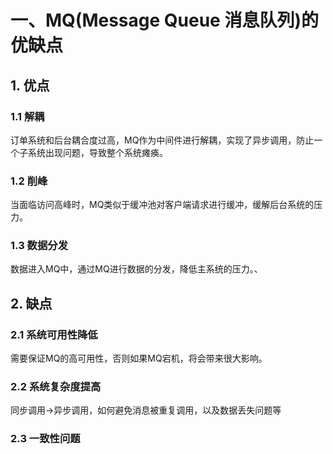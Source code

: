 # 一、MQ(Message Queue 消息队列)的优缺点

## 1. 优点

### 1.1 解耦

订单系统和后台耦合度过高，MQ作为中间件进行解耦，实现了异步调用，防止一个子系统出现问题，导致整个系统瘫痪。

### 1.2 削峰

当面临访问高峰时，MQ类似于缓冲池对客户端请求进行缓冲，缓解后台系统的压力。

### 1.3 数据分发

数据进入MQ中，通过MQ进行数据的分发，降低主系统的压力。、



## 2. 缺点

### 2.1 系统可用性降低

需要保证MQ的高可用性，否则如果MQ宕机，将会带来很大影响。

### 2.2 系统复杂度提高

同步调用->异步调用，如何避免消息被重复调用，以及数据丢失问题等

### 2.3 一致性问题



